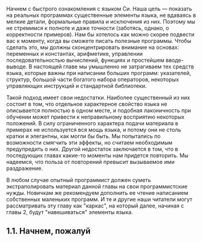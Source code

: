 Начнем с быстрого ознакомления с языком Си. Наша цель — показать на реальных программах существенные элементы языка, не вдаваясь в мелкие детали, формальные правила и исключения из них. Поэтому мы не стремимся к полноте и даже точности (заботясь, однако, о корректности примеров). Нам бы хотелось как можно скорее подвести вас к моменту, когда вы сможете писать полезные программы. Чтобы сделать это, мы должны сконцентрировать внимание на основах: переменных и константах, арифметике, управлении последовательностью вычислений, функциях и простейшем вводе-выводе. В настоящей главе мы умышленно не затрагиваем тех средств языка, которые важны при написании больших программ: указателей, структур, большой части богатого набора операторов, некоторых управляющих инструкций и стандартной библиотеки.

Такой подход имеет свои недостатки. Наиболее существенный из них состоит в том, что отдельное характерное свойство языка не описывается полностью в одном месте, и подобная лаконичность при обучении может привести к неправильному восприятию некоторых положений. В силу ограниченного характера подачи материала в примерах не используется вся мощь языка, и потому они не столь кратки и элегантны, как могли бы быть. Мы попытались по возможности смягчить эти эффекты, но считаем необходимым предупредить о них. Другой недостаток заключается в том, что в последующих главах какие-то моменты нам придется повторить. Мы надеемся, что польза от повторений превысит вызываемое ими раздражение.

В любом случае опытный программист должен суметь экстраполировать материал данной главы на свои программистские нужды. Новичкам же рекомендуем дополнить ее чтение написанием собственных маленьких программ. И те и другие наши читатели могут рассматривать эту главу как "каркас", на который далее, начиная с главы 2, будут "навешиваться" элементы языка.

## 1.1. Начнем, пожалуй